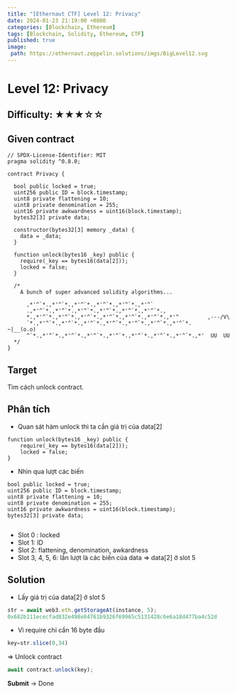 ```yaml
---
title: "[Ethernaut CTF] Level 12: Privacy"
date: 2024-01-23 21:19:00 +0800
categories: [Blockchain, Ethereum]
tags: [Blockchain, Solidity, Ethereum, CTF]
published: true
image:
 path: https://ethernaut.zeppelin.solutions/imgs/BigLevel12.svg
---
```

# Level 12: Privacy
##  Difficulty: ★★★☆☆

## Given contract
```solidity
// SPDX-License-Identifier: MIT
pragma solidity ^0.8.0;

contract Privacy {

  bool public locked = true;
  uint256 public ID = block.timestamp;
  uint8 private flattening = 10;
  uint8 private denomination = 255;
  uint16 private awkwardness = uint16(block.timestamp);
  bytes32[3] private data;

  constructor(bytes32[3] memory _data) {
    data = _data;
  }
  
  function unlock(bytes16 _key) public {
    require(_key == bytes16(data[2]));
    locked = false;
  }

  /*
    A bunch of super advanced solidity algorithms...

      ,*'^`*.,*'^`*.,*'^`*.,*'^`*.,*'^`*.,*'^`
      .,*'^`*.,*'^`*.,*'^`*.,*'^`*.,*'^`*.,*'^`*.,
      *.,*'^`*.,*'^`*.,*'^`*.,*'^`*.,*'^`*.,*'^`*.,*'^         ,---/V\
      `*.,*'^`*.,*'^`*.,*'^`*.,*'^`*.,*'^`*.,*'^`*.,*'^`*.    ~|__(o.o)
      ^`*.,*'^`*.,*'^`*.,*'^`*.,*'^`*.,*'^`*.,*'^`*.,*'^`*.,*'  UU  UU
  */
}
```
## Target
Tìm cách unlock contract.

## Phân tích
- Quan sát hàm unlock thì ta cần giá trị của data[2]  

```solidity
function unlock(bytes16 _key) public {
    require(_key == bytes16(data[2]));
    locked = false;
}
```
- Nhìn qua lượt các biến 
```solidity
bool public locked = true;
uint256 public ID = block.timestamp;
uint8 private flattening = 10;
uint8 private denomination = 255;
uint16 private awkwardness = uint16(block.timestamp);
bytes32[3] private data;
 
```
- Slot 0 : locked
- Slot 1: ID
- Slot 2: flattening, denomination, awkardness
- Slot 3, 4, 5, 6: lần lượt là các biến của data
=> data[2] ở slot 5  

## Solution
- Lấy giá trị của data[2] ở slot 5  

```javascript
str = await web3.eth.getStorageAt(instance, 5);
0x682b111ececfad832e498e84761b9326f69965c5131428c6e6a18d477ba4c52d  
```  

- Vì require chỉ cần 16 byte đầu 
```javascript
key=str.slice(0,34)

```
=> Unlock contract
```javascript
await contract.unlock(key);

```
**Submit** -> Done






